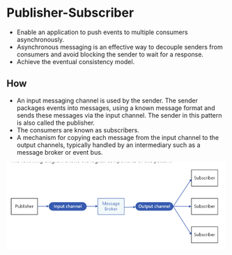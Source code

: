 # Publisher-Subscriber



* Enable an application to push events to multiple consumers asynchronously.
* Asynchronous messaging is an effective way to decouple senders from consumers and avoid blocking the sender to wait for a response.
* Achieve the eventual consistency model.

## How

* An input messaging channel is used by the sender. The sender packages events into messages, using a known message format and sends these messages via the input channel. The sender in this pattern is also called the publisher.
* The consumers are known as subscribers.
* A mechanism for copying each message from the input channel to the output channels, typically handled by an intermediary such as a message broker or event bus.

![picture 41](../../../.gitbook/assets/f66ad78e6610add5c24b4fab849f58051d12ddf5bd14a072a9da3cadd9779f31.png)

